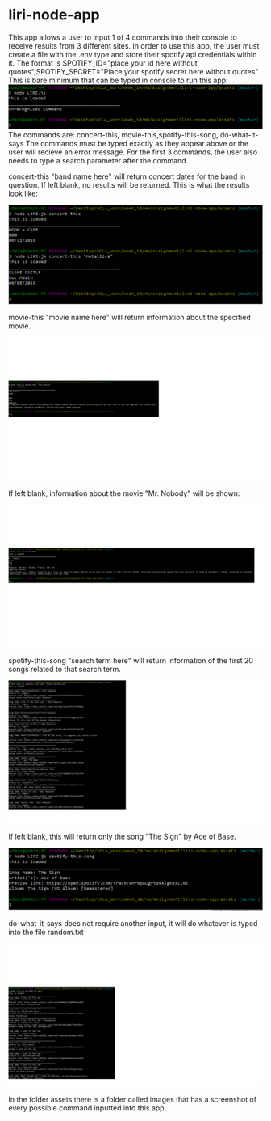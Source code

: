 # liri-node-app
This app allows a user to input 1 of 4 commands into their console to receive results from 3 different sites.
In order to use this app, the user must create a file with the .env type and store their spotify api credentials within it. The format is SPOTIFY_ID="place your id here without quotes",SPOTIFY_SECRET="Place your spotify secret here without quotes" 
This is bare minimum that can be typed in console to run this app:
![Alt text](https://github.com/SMLM42/liri-node-app/blob/master/assets/images/Default.png "Default")    
The commands are: concert-this, movie-this,spotify-this-song, do-what-it-says
The commands must be typed exactly as they appear above or the user will recieve an error message. 
For the first 3 commands, the user also needs to type a search parameter after the command.

concert-this "band name here" will return concert dates for the band in question. If left blank, no results will be returned. This is what the results look like:

![Alt text](https://github.com/SMLM42/liri-node-app/blob/master/assets/images/concert-this.png "concert-this")

movie-this "movie name here" will return information about the specified movie.

![Alt text](https://github.com/SMLM42/liri-node-app/blob/master/assets/images/movie-this-search.png "movie-this")

If left blank, information about the movie "Mr. Nobody" will be shown:

![Alt text](https://github.com/SMLM42/liri-node-app/blob/master/assets/images/movie-this-default.png "movie-this-default")

spotify-this-song "search term here" will return information of the first 20 songs related to that search term. 

![Alt text](https://github.com/SMLM42/liri-node-app/blob/master/assets/images/spotify-this-song-search.png "concert-this")

If left blank, this will return only the song "The Sign" by Ace of Base.

![Alt text](https://github.com/SMLM42/liri-node-app/blob/master/assets/images/spotify-this-song-default.png "spotify-default")

do-what-it-says does not require another input, it will do whatever is typed into the file random.txt

![Alt text](https://github.com/SMLM42/liri-node-app/blob/master/assets/images/do-what-it-says.png "do-what-it-says")

In the folder assets there is a folder called images that has a screenshot of every possible command inputted into this app. 
